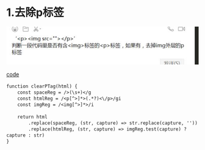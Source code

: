 # 1.去除p标签
![](./images/1.jpg)

[code](./code/1.html)

    function clearPTag(html) {
        const spaceReg = />(\s+)</g
        const htmlReg = /<p[^>]*>(.*?)<\/p>/gi
        const imgReg = /<img[^>]*>/i

        return html
            .replace(spaceReg, (str, capture) => str.replace(capture, ''))
            .replace(htmlReg, (str, capture) => imgReg.test(capture) ? capture : str)
    }